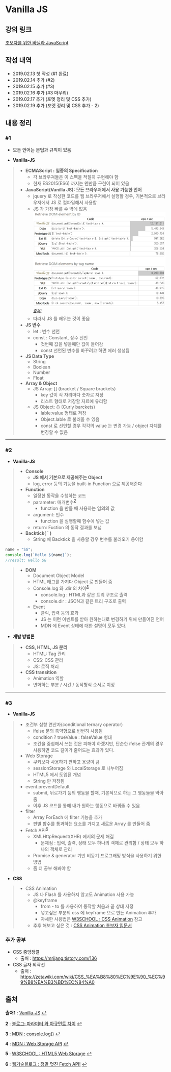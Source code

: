 # Vanilla JS

## 강의 링크

[초보자를 위한 바닐라 JavaScript](https://academy.nomadcoders.co/p/javascript-basics-for-absolute-beginners-kr)

## 작성 내역

- 2019.02.13 첫 작성 (#1 완료)
- 2019.02.14 추가 (#2)
- 2019.02.15 추가 (#3)
- 2019.02.16 추가 (#3 마무리)
- 2019.02.17 추가 (포멧 정리 및 CSS 추가)
- 2019.02.19 추가 (포멧 정리 및 CSS 추가 - 2)

## 내용 정리

### #1

- 모든 언어는 문법과 규칙이 있음

- **Vanilla-JS**

> - **ECMAScript : 일종의 Specification**
>   - 각 브라우져들은 이 스펙을 적절히 구현해야 함
>   - 현재 ES2015(ES6) 까지는 왠만큼 구현이 되어 있음
> - **JavaScript(Vanilla JS): 모든 브라우저에서 사용 가능한 언어**
>   - jquery 로 작성한 코드를 웹 브라우저에서 실행할 경우, 기본적으로 브라우저에서 JS 로 컴파일해서 사용함
>   - JS 가 가장 빠를 수 밖에 없음
>   ![JS Compare](../Images/vanillajs_compare.jpg)
>   <sup id="sup1">[*출처1*](#footnote1)</sup>
>   - 따라서 JS 를 배우는 것이 좋음
> - **JS 변수**
>   - let : 변수 선언
>   - const : Constant, 상수 선언
>     - 첫번째 값을 넣을때만 값이 들어감
>     - const 선언된 변수를 바꾸려고 하면 에러 생성됨
> - **JS Data Type**
>   - String
>   - Boolean
>   - Number
>   - Float
> - **Array & Object**
>   - JS Array: [] (bracket / Square brackets)
>     - key 값이 각 자리마다 숫자로 저장
>     - 리스트 형태로 저장할 자료에 유리함
>   - JS Object: {} (Curly barckets)
>     - lable:value 형태로 저장
>     - Object.lable 로 불러올 수 있음
>     - const 로 선언할 경우 각각의 value 는 변경 가능 / object 자체를 변경할 수 없음

---

### #2

- **Vanilla-JS**

> - **Console**
>   - **JS 에서 기본으로 제공해주는 Object**
>   - log, error 등의 기능을 built-in Function 으로 제공해준다
> - **Function**
>   - 일정한 동작을 수행하는 코드
>   - parameter: 매개변수<sup id="sup2">[*2*](#footnote2)</sup>
>     - function 을 만들 때 사용하는 임의의 값
>   - argument: 인수
>     - function 을 실행할때 함수에 넣는 값
>   - return: Fuction 의 동작 결과를 보냄
> - **Backtick( ` )**
>   - String 에 Backtick 을 사용할 경우 변수를 불러오기 용이함

   ```js
   name = "SG";
   console.log(`Hello ${name}`);
   //result: Hello SG
   ```

> - **DOM**
>   - Document Object Model
>   - HTML 태그를 가져다 Object 로 만들어 줌
>   - Console.log 와 .dir 의 차이<sup id="sup3">[*3*](#footnote3)</sup>
>     - console.log : HTML과 같은 트리 구조로 출력
>     - console.dir : JSON과 같은 트리 구조로 출력
>   - Event
>     - 클릭, 입력 등의 효과
>     - JS 는 이런 이벤트를 받아 원하는대로 변경하기 위해 만들어진 언어
>     - MDN 에 Event 상태에 대한 설명이 모두 있다.

- **개발 방법론**
  
> - **CSS, HTML, JS 분리**
>   - HTML: Tag 관리
>   - CSS: CSS 관리
>   - JS: 로직 처리
> - **CSS transition**
>   - Animation 역할
>   - 변화하는 부분 / 시간 / 동작형식 순서로 지정

---

### #3

- **Vanilla-JS**

> - 조건부 삼항 연산자(conditional ternary operator)
>   - ifelse 문의 축약형으로 빈번히 사용됨
>   - condition ? trueValue : falseValue 형태
>   - 조건을 중첩해서 쓰는 것은 피해야 하겠지만, 단순한 ifelse 관계의 경우 사용하면 코드 길이가 줄어드는 효과가 있다.
> - Web Storage
>   - 쿠키보다 사용하기 편하고 용량이 큼
>   - sessionStorage 와 LocalStorage 로 나누어짐
>   - HTML5 에서 도입된 개념
>   - String 만 저장됨
> - event.preventDefault
>   - submit, 뒤로가기 등의 행동을 할때, 기본적으로 하는 그 행동들을 막아줌
>   - 이후 JS 코드를 통해 내가 원하는 행동으로 바꿔줄 수 있음
> - filter
>   - Array ForEach 에 filter 기능을 추가
>   - 판별 함수를 통과하는 요소를 가지고 새로운 Array 를 만들어 줌
> - Fetch API<sup id="sup6">[*6*](#footnote6)</sup>
>   - XMLHttpRequest(XHR) 에서의 문제 해결
>     - 문제점 : 입력, 출력, 상태 모두 하나의 객체로 관리함 / 상태 모두 하나의 객체로 관리
>   - Promise & generator 기반 비동기 프로그래밍 방식을 사용하기 위한 방법
>   - 좀 더 공부 해봐야 함

- **CSS**

> - CSS Animation
>   - JS 나 Flash 를 사용하지 않고도 Animation 사용 가능
>   - @keyframe
>     - from - to 를 사용하여 동작할 처음과 끝 상태 지정
>     - 넣고싶은 부분의 css 에 keyframe 으로 만든 Animation 추가
>     - 자세한 사용법은 [W3SCHOOL : CSS Animation](https://www.w3schools.com/css/css3_animations.asp) 참고
>   - 추후 해보고 싶은 것 : [CSS Animation 초보자 입문서](https://webdesign.tutsplus.com/ko/tutorials/a-beginners-introduction-to-css-animation--cms-21068)



### 추가 공부

- CSS 중앙정렬
  - 출처 : https://mrjjang.tistory.com/136
- CSS 글자 외곽선
  - 출처 : https://zetawiki.com/wiki/CSS_%EA%B8%80%EC%9E%90_%EC%99%B8%EA%B3%BD%EC%84%A0

## 출처

<b id="footnote1">출처1</b> : [Vanilla-JS](http://vanilla-js.com/) [↩](#sup1)

<b id="footnote2">2</b> : [블로그: 파라미터 와 아규먼트 차이](https://enarastudent.tistory.com/entry/%ED%95%A8%EC%88%98%EC%9D%98-%EC%95%84%EA%B7%9C%EB%A8%BC%ED%8A%B8%EC%99%80-%ED%8C%8C%EB%9D%BC%EB%AF%B8%ED%84%B0%EC%9D%98-%EC%B0%A8%EC%9D%B4) [↩](#sup2)

<b id="footnote3">3</b> : [MDN : console.log()](https://developer.mozilla.org/ko/docs/Web/API/Console/log#console.dir()_%EA%B3%BC%EC%9D%98_%EC%B0%A8%EC%9D%B4) [↩](#sup3)

<b id="footnote4">4</b> : [MDN : Web Storage API](https://developer.mozilla.org/ko/docs/Web/API/Web_Storage_API) [↩](#sup4)

<b id="footnote5">5</b> : [W3SCHOOL : HTML5 Web Storage](https://www.w3schools.com/html/html5_webstorage.asp) [↩](#sup5)

<b id="footnote6">6</b> : [웹기술블로그 : 정말 멋진 Fetch API!](http://hacks.mozilla.or.kr/2015/05/this-api-is-so-fetching/) [↩](#sup6)